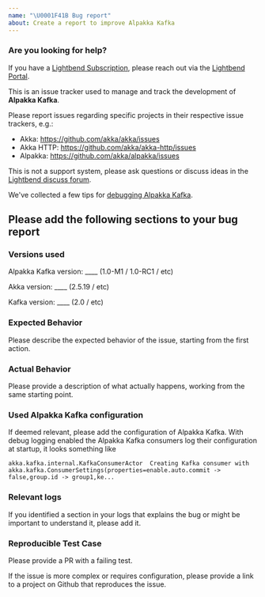 ```yaml
---
name: "\U0001F41B Bug report"
about: Create a report to improve Alpakka Kafka
---
```


### Are you looking for help?

If you have a [Lightbend Subscription](https://www.lightbend.com/lightbend-platform-subscription), please reach out via the [Lightbend Portal](https://portal.lightbend.com/).

This is an issue tracker used to manage and track the development of **Alpakka Kafka**.

Please report issues regarding specific projects in their respective issue trackers, e.g.:
 - Akka:      https://github.com/akka/akka/issues 
 - Akka HTTP: https://github.com/akka/akka-http/issues 
 - Alpakka:   https://github.com/akka/alpakka/issues 

This is not a support system, please ask questions or discuss ideas in the [Lightbend discuss forum](https://discuss.lightbend.com/c/akka/streams-and-alpakka).

We've collected a few tips for [debugging Alpakka Kafka](https://doc.akka.io/docs/akka-stream-kafka/current/debugging.html).


## Please add the following sections to your bug report

### Versions used 
Alpakka Kafka version: ____ (1.0-M1 / 1.0-RC1 / etc)

Akka version: ____ (2.5.19 / etc)

Kafka version: ____ (2.0 / etc)


### Expected Behavior

Please describe the expected behavior of the issue, starting from the first action.


### Actual Behavior

Please provide a description of what actually happens, working from the same starting point.


### Used Alpakka Kafka configuration

If deemed relevant, please add the configuration of Alpakka Kafka. With debug logging enabled the Alpakka Kafka consumers log their configuration at startup, it looks something like
```
akka.kafka.internal.KafkaConsumerActor  Creating Kafka consumer with akka.kafka.ConsumerSettings(properties=enable.auto.commit -> false,group.id -> group1,ke...
```


### Relevant logs

If you identified a section in your logs that explains the bug or might be important to understand it, please add it.


### Reproducible Test Case

Please provide a PR with a failing test.

If the issue is more complex or requires configuration, please provide a link to a project on Github that reproduces the issue.
